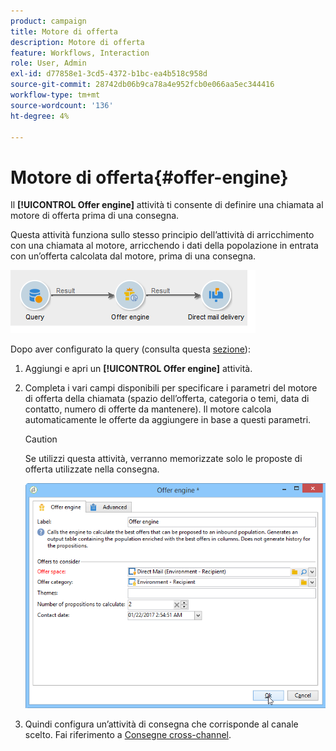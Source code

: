 ```yaml
---
product: campaign
title: Motore di offerta
description: Motore di offerta
feature: Workflows, Interaction
role: User, Admin
exl-id: d77858e1-3cd5-4372-b1bc-ea4b518c958d
source-git-commit: 28742db06b9ca78a4e952fcb0e066aa5ec344416
workflow-type: tm+mt
source-wordcount: '136'
ht-degree: 4%

---
```


# Motore di offerta{#offer-engine}

Il **[!UICONTROL Offer engine]** attività ti consente di definire una chiamata al motore di offerta prima di una consegna.

Questa attività funziona sullo stesso principio dell’attività di arricchimento con una chiamata al motore, arricchendo i dati della popolazione in entrata con un’offerta calcolata dal motore, prima di una consegna.

![](assets/int_offerengine_activity2.png)

Dopo aver configurato la query (consulta questa [sezione](query.md)):

1. Aggiungi e apri un **[!UICONTROL Offer engine]** attività.
1. Completa i vari campi disponibili per specificare i parametri del motore di offerta della chiamata (spazio dell’offerta, categoria o temi, data di contatto, numero di offerte da mantenere). Il motore calcola automaticamente le offerte da aggiungere in base a questi parametri.

   >[!CAUTION]
   >
   >Se utilizzi questa attività, verranno memorizzate solo le proposte di offerta utilizzate nella consegna.

   ![](assets/int_offerengine_activity1.png)

1. Quindi configura un’attività di consegna che corrisponde al canale scelto. Fai riferimento a [Consegne cross-channel](cross-channel-deliveries.md).
